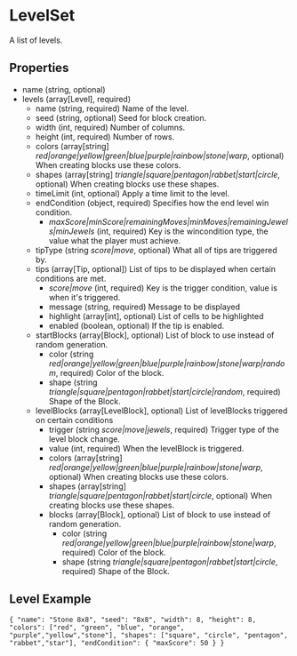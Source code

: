 # LevelSet
A list of levels.

## Properties

- name (string, optional)
- levels (array[Level], required)
  - name (string, required) Name of the level.
  - seed (string, optional) Seed for block creation.
  - width (int, required) Number of columns.
  - height (int, required) Number of rows.
  - colors (array[string] *red|orange|yellow|green|blue|purple|rainbow|stone|warp*, optional) When creating blocks use these colors.
  - shapes (array[string] *triangle|square|pentagon|rabbet|start|circle*, optional) When creating blocks use these shapes.
  - timeLimit (int, optional) Apply a time limit to the level.
  - endCondition (object, required) Specifies how the end level win condition.
    - *maxScore|minScore|remainingMoves|minMoves|remainingJewels|minJewels* (int, required) Key is the wincondition type, the value what the player must achieve.
  - tipType (string *score|move*, optional) What all of tips are triggered by.
  - tips (array[Tip, optional]) List of tips to be displayed when certain conditions are met.
    - *score|move* (int, required) Key is the trigger condition, value is when it's triggered.
    - message (string, required) Message to be displayed
    - highlight (array[int], optional) List of cells to be highlighted
    - enabled (boolean, optional) If the tip is enabled.
  - startBlocks (array[Block], optional) List of block to use instead of random generation.
    - color (string *red|orange|yellow|green|blue|purple|rainbow|stone|warp|random*, required) Color of the block.
    - shape (string *triangle|square|pentagon|rabbet|start|circle|random*, required) Shape of the Block.
  - levelBlocks (array[LevelBlock], optional) List of levelBlocks triggered on certain conditions
    - trigger (string *score|move|jewels*, required) Trigger type of the level block change.
    - value (int, required) When the levelBlock is triggered.
    - colors (array[string] *red|orange|yellow|green|blue|purple|rainbow|stone|warp*, optional) When creating blocks use these colors.
    - shapes (array[string] *triangle|square|pentagon|rabbet|start|circle*, optional) When creating blocks use these shapes.
    - blocks (array[Block], optional) List of block to use instead of random generation.
      - color (string *red|orange|yellow|green|blue|purple|rainbow|stone|warp*, required) Color of the block.
      - shape (string *triangle|square|pentagon|rabbet|start|circle*, required) Shape of the Block.
      

      
## Level Example

`
{
  "name": "Stone 8x8",
  "seed": "8x8",
  "width": 8,
  "height": 8,
  "colors": ["red", "green", "blue", "orange", "purple","yellow","stone"],
  "shapes": ["square", "circle", "pentagon", "rabbet","star"],
  "endCondition": {
    "maxScore": 50
  }
}
`